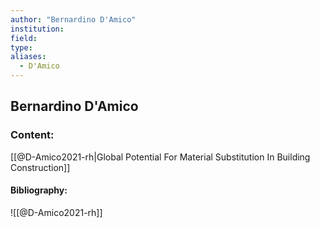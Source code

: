 ```yaml
---
author: "Bernardino D'Amico"
institution:
field:
type:
aliases:
  - D'Amico
---
```


## Bernardino D'Amico

### Content:
[[@D-Amico2021-rh|Global Potential For Material Substitution In Building Construction]]

#### Bibliography:

![[@D-Amico2021-rh]]